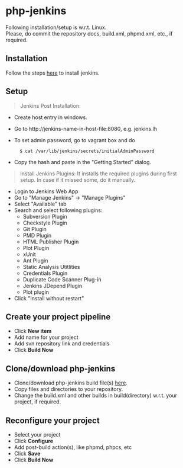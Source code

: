 # php-jenkins

Following installation/setup is w.r.t. Linux.<br/>
Please, do commit the repository docs, build.xml, phpmd.xml, etc., if required.

## Installation
Follow the steps [here](https://jenkins.io/doc/book/installing/#linux) to install jenkins.

## Setup

> Jenkins Post Installation:

* Create host entry in windows.
* Go to http://jenkins-name-in-host-file:8080, e.g. jenkins.lh
* To set admin password, go to vagrant box and do

        $ cat /var/lib/jenkins/secrets/initialAdminPassword
* Copy the hash and paste in the "Getting Started" dialog.

> Install Jenkins Plugins:
It installs the required plugins during first setup.
In case if it missed some, do it manually.
* Login to Jenkins Web App
* Go to "Manage Jenkins" -> "Manage Plugins"
* Select "Available" tab
* Search and select following plugins:
    * Subversion Plugin
    * Checkstyle Plugin
    * Git Plugin
    * PMD Plugin
    * HTML Publisher Plugin
    * Plot Plugin
    * xUnit
    * Ant Plugin  
    * Static Analysis Utitlities  
    * Credentials Plugin  
    * Duplicate Code Scanner Plug-in  
    * Jenkins JDepend Plugin  
    * Plot plugin  
* Click "Install without restart"

## Create your project  pipeline
* Click **New item**
* Add name for your project
* Add svn repository link and credentials
* Click **Build Now**

## Clone/download php-jenkins
* Clone/download php-jenkins build file(s) [here](https://github.com/DXBlr/php-jenkins.git).
* Copy files and directories to your repository.
* Change the build.xml and other builds in build(directory) w.r.t. your project, if required.
 
## Reconfigure your project 
* Select your project
* Click **Configure**
* Add post-build action(s), like phpmd, phpcs, etc
* Click **Save**
* Click **Build Now**


